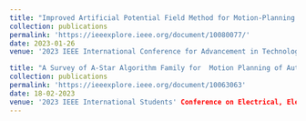 ```yaml
---
title: "Improved Artificial Potential Field Method for Motion-Planning of Autonomous Vehicles"
collection: publications
permalink: 'https://ieeexplore.ieee.org/document/10080077/'
date: 2023-01-26
venue: '2023 IEEE International Conference for Advancement in Technology (ICONAT)'

title: "A Survey of A-Star Algorithm Family for  Motion Planning of Autonomous Vehicles"
collection: publications
permalink: 'https://ieeexplore.ieee.org/document/10063063'
date: 18-02-2023
venue: '2023 IEEE International Students' Conference on Electrical, Electronics and Computer Science (SCEECS)'
---
```

